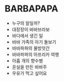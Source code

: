 # BARBAPAPA
* 누구의 알일까?
* 대장장이 바바브라보
* 바다에서 생긴 일
* 바바 가족의 아기 돌보기
* 바바파파의 물방앗간
* 바바파파의 아프리카 여행
* 아홉 개의 향수병
* 온실을 만든 바바주
* 우유가 먹고 싶어요
